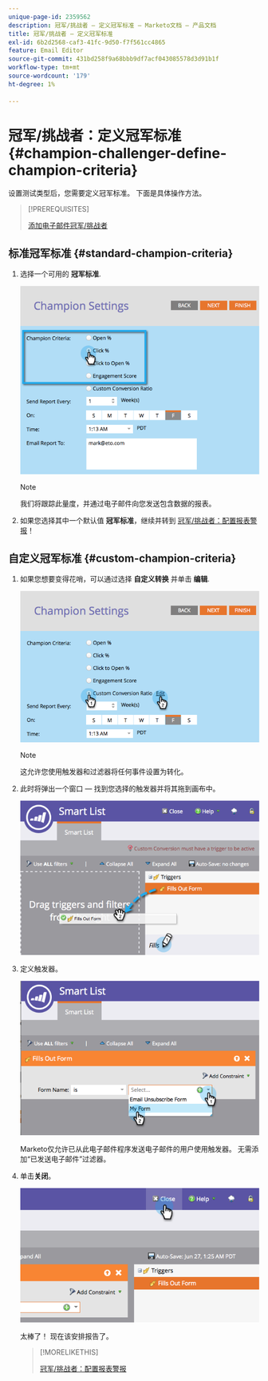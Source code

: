 ```yaml
---
unique-page-id: 2359562
description: 冠军/挑战者 — 定义冠军标准 — Marketo文档 — 产品文档
title: 冠军/挑战者 — 定义冠军标准
exl-id: 6b2d2568-caf3-41fc-9d50-f7f561cc4865
feature: Email Editor
source-git-commit: 431bd258f9a68bbb9df7acf043085578d3d91b1f
workflow-type: tm+mt
source-wordcount: '179'
ht-degree: 1%

---
```


# 冠军/挑战者：定义冠军标准 {#champion-challenger-define-champion-criteria}

设置测试类型后，您需要定义冠军标准。 下面是具体操作方法。

>[!PREREQUISITES]
>
>[添加电子邮件冠军/挑战者](/help/marketo/product-docs/email-marketing/general/functions-in-the-editor/email-tests-champion-challenger/add-an-email-champion-challenger.md)

## 标准冠军标准 {#standard-champion-criteria}

1. 选择一个可用的 **冠军标准**.

   ![](assets/image2014-9-15-13-3a1-3a15.png)

   >[!NOTE]
   >
   >我们将跟踪此量度，并通过电子邮件向您发送包含数据的报表。

1. 如果您选择其中一个默认值 **冠军标准**，继续并转到 [冠军/挑战者：配置报表警报](/help/marketo/product-docs/email-marketing/general/functions-in-the-editor/email-tests-champion-challenger/champion-challenger-configure-report-alerts.md)！

## 自定义冠军标准 {#custom-champion-criteria}

1. 如果您想要变得花哨，可以通过选择 **自定义转换** 并单击 **编辑**.

   ![](assets/image2014-9-15-13-3a2-3a52.png)

   >[!NOTE]
   >
   >这允许您使用触发器和过滤器将任何事件设置为转化。

1. 此时将弹出一个窗口 — 找到您选择的触发器并将其拖到画布中。

   ![](assets/image2014-9-15-13-3a3-3a38.png)

1. 定义触发器。

   ![](assets/image2014-9-15-13-3a3-3a54.png)

   Marketo仅允许已从此电子邮件程序发送电子邮件的用户使用触发器。 无需添加“已发送电子邮件”过滤器。

1. 单击&#x200B;**关闭**。

   ![](assets/image2014-9-15-13-3a4-3a7.png)

   太棒了！ 现在该安排报告了。

   >[!MORELIKETHIS]
   >
   >[冠军/挑战者：配置报表警报](/help/marketo/product-docs/email-marketing/general/functions-in-the-editor/email-tests-champion-challenger/champion-challenger-configure-report-alerts.md)
